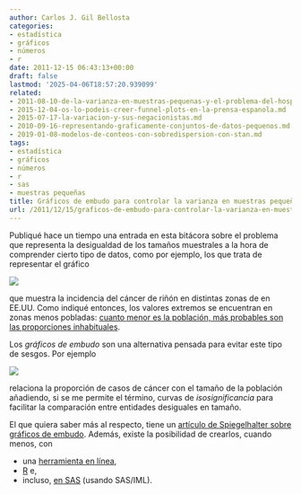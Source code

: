 ```yaml
---
author: Carlos J. Gil Bellosta
categories:
- estadística
- gráficos
- números
- r
date: 2011-12-15 06:43:13+00:00
draft: false
lastmod: '2025-04-06T18:57:20.939099'
related:
- 2011-08-10-de-la-varianza-en-muestras-pequenas-y-el-problema-del-hospital.md
- 2015-12-04-os-lo-podeis-creer-funnel-plots-en-la-prensa-espanola.md
- 2015-07-17-la-variacion-y-sus-negacionistas.md
- 2010-09-16-representando-graficamente-conjuntos-de-datos-pequenos.md
- 2019-01-08-modelos-de-conteos-con-sobredispersion-con-stan.md
tags:
- estadística
- gráficos
- números
- r
- sas
- muestras pequeñas
title: Gráficos de embudo para controlar la varianza en muestras pequeñas
url: /2011/12/15/graficos-de-embudo-para-controlar-la-varianza-en-muestras-pequenas/
---
```


Publiqué hace un tiempo una entrada en esta bitácora sobre el problema que representa la desigualdad de los tamaños muestrales a la hora de comprender cierto tipo de datos, como por ejemplo, los que trata de representar el gráfico


[![](/wp-uploads/2011/08/kidney_cancer_map.gif)
](/wp-uploads/2011/08/kidney_cancer_map.gif)


que muestra la incidencia del cáncer de riñón en distintas zonas de en EE.UU. Como indiqué entonces, los valores extremos se encuentran en zonas menos pobladas: [cuanto menor es la población, más probables son las proporciones inhabituales](http://www.datanalytics.com/2011/08/10/de-la-varianza-en-muestras-pequenas-y-el-problema-del-hospital/).

Los _gráficos de embudo_ son una alternativa pensada para evitar este tipo de sesgos. Por ejemplo

[![](/wp-uploads/2011/12/bowel-cancer-mortality-ra-007.jpg)
](/wp-uploads/2011/12/bowel-cancer-mortality-ra-007.jpg)

relaciona la proporción de casos de cáncer con el tamaño de la población añadiendo, si se me permite el término, curvas de _isosignificancia_ para facilitar la comparación entre entidades desiguales en tamaño.

El que quiera saber más al respecto, tiene un [artículo de Spiegelhalter sobre gráficos de embudo](http://medicine.cf.ac.uk/media/filer_public/2010/09/24/spiegelhalter_stats_in_med_funnel_plots.pdf). Además, existe la posibilidad de crearlos, cuando menos, con

* una [herramienta en línea](http://tools.erpho.org.uk/poisson.aspx),
* [R](http://blog.ouseful.info/2011/10/31/power-tools-for-aspiring-data-journalists-r/) e,
* incluso, [en SAS](http://blogs.sas.com/content/iml/2011/11/23/funnel-plots-for-proportions/) (usando SAS/IML).